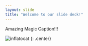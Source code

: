 ```yaml
---
layout: slide
title: "Welcome to our slide deck!"
---
```


Amazing Magic Caption!!!

![inflatocat](https://octodex.github.com/images/inflatocat.png)
{: .center}
